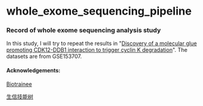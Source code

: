 # whole_exome_sequencing_pipeline
### Record of whole exome sequencing analysis study
In this study, I will try to repeat the results in "[Discovery of a molecular glue promoting CDK12-DDB1 interaction to trigger cyclin K degradation](https://www.ncbi.nlm.nih.gov/pmc/articles/PMC7462607/)". The datasets are from GSE153707.

#### Acknowledgements:

[Biotrainee](https://www.yuque.com/biotrainee/wes)

[生信技能树](https://mp.weixin.qq.com/s?__biz=MzAxMDkxODM1Ng%3D%3D&mid=2247507808&idx=2&sn=f3572ffe23d3b75c8364cb890312b19b&scene=45#wechat_redirect)